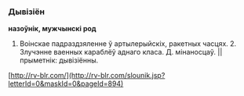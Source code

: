 ### Дывізіён
**назоўнік, мужчынскі род**

1. Воінскае падраздзяленне ў артылерыйскіх, ракетных часцях. 2. Злучэнне ваенных караблёў аднаго класа. Д. мінаносцаў. || прыметнік: дывізіённы.

<a rel="author">[http://rv-blr.com/](http://rv-blr.com/slounik.jsp?letterId=0&maskId=0&pageId=894)</a>
